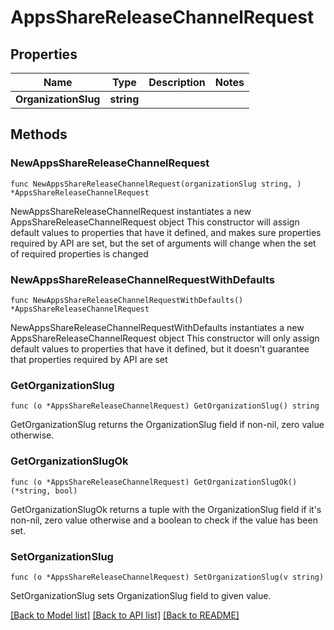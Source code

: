 # AppsShareReleaseChannelRequest

## Properties

Name | Type | Description | Notes
------------ | ------------- | ------------- | -------------
**OrganizationSlug** | **string** |  | 

## Methods

### NewAppsShareReleaseChannelRequest

`func NewAppsShareReleaseChannelRequest(organizationSlug string, ) *AppsShareReleaseChannelRequest`

NewAppsShareReleaseChannelRequest instantiates a new AppsShareReleaseChannelRequest object
This constructor will assign default values to properties that have it defined,
and makes sure properties required by API are set, but the set of arguments
will change when the set of required properties is changed

### NewAppsShareReleaseChannelRequestWithDefaults

`func NewAppsShareReleaseChannelRequestWithDefaults() *AppsShareReleaseChannelRequest`

NewAppsShareReleaseChannelRequestWithDefaults instantiates a new AppsShareReleaseChannelRequest object
This constructor will only assign default values to properties that have it defined,
but it doesn't guarantee that properties required by API are set

### GetOrganizationSlug

`func (o *AppsShareReleaseChannelRequest) GetOrganizationSlug() string`

GetOrganizationSlug returns the OrganizationSlug field if non-nil, zero value otherwise.

### GetOrganizationSlugOk

`func (o *AppsShareReleaseChannelRequest) GetOrganizationSlugOk() (*string, bool)`

GetOrganizationSlugOk returns a tuple with the OrganizationSlug field if it's non-nil, zero value otherwise
and a boolean to check if the value has been set.

### SetOrganizationSlug

`func (o *AppsShareReleaseChannelRequest) SetOrganizationSlug(v string)`

SetOrganizationSlug sets OrganizationSlug field to given value.



[[Back to Model list]](../README.md#documentation-for-models) [[Back to API list]](../README.md#documentation-for-api-endpoints) [[Back to README]](../README.md)



